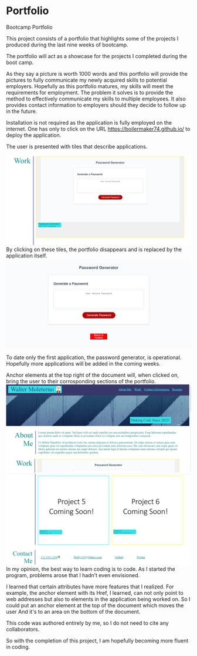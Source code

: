 # Portfolio
Bootcamp Portfolio

This project consists of a portfolio that highlights some of the projects I produced during the last nine weeks of bootcamp. 

The portfolio will act as a showcase for the projects I completed during the boot camp.

As they say a picture is worth 1000 words and this portfolio will provide the pictures to fully communicate my newly acquired skills to potential employers. Hopefully as this portfolio matures, my skills will meet the requirements for employment. The problem it solves is to provide the method to effectively communicate my skills to multiple employees. It also provides contact information to employers should they decide to follow up in the future.

Installation is not required as the application is fully employed on the internet. One has only to click on the URL  https://boilermaker74.github.io/  to deploy the application. 

The user is presented with tiles that describe applications. 

![alt text](Assets/Images/workinfo.png)
By clicking on these tiles, the portfolio disappears and is replaced by the application itself.
![alt text](Assets/Images/PWapp.png)

To date only the first application, the password generator, is operational. Hopefully more applications will be added in the coming weeks. 

Anchor elements at the top right of the document will, when clicked on, bring the user to their corrosponding sections of the portfolio.
![alt text](Assets/Images/Header.png)
![alt text](Assets/Images/endinginformation.png)
In my opinion, the best way to learn coding is to code.  As I started the program, problems arose that I hadn’t even envisioned. 

I learned that certain attributes have more features that I realized.  For example, the anchor element with its Href, I learned, can not only point to web addresses but also to elements in the application being worked on. So I could put an anchor element at the top of the document which moves the user And it's to an area on the bottom of the document.

This code was authored entirely by me, so I do not need to cite any collaborators.

So with the completion of this project, I am hopefully becoming more fluent in coding. 
